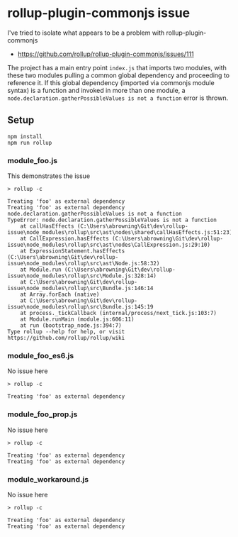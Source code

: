 # rollup-plugin-commonjs issue

I've tried to isolate what appears to be a problem with rollup-plugin-commonjs
- https://github.com/rollup/rollup-plugin-commonjs/issues/111

The project has a main entry point `index.js` that imports two modules, with these two modules pulling a common
global dependency and proceeding to reference it. If this global dependency (imported via commonjs module syntax)
is a function and invoked in more than one module, a `node.declaration.gatherPossibleValues is not a function`
error is thrown.

## Setup

```
npm install
npm run rollup
```

### module_foo.js

This demonstrates the issue

```
> rollup -c

Treating 'foo' as external dependency
Treating 'foo' as external dependency
node.declaration.gatherPossibleValues is not a function
TypeError: node.declaration.gatherPossibleValues is not a function
    at callHasEffects (C:\Users\abrowning\Git\dev\rollup-issue\node_modules\rollup\src\ast\nodes\shared\callHasEffects.js:51:23)
    at CallExpression.hasEffects (C:\Users\abrowning\Git\dev\rollup-issue\node_modules\rollup\src\ast\nodes\CallExpression.js:29:10)
    at ExpressionStatement.hasEffects (C:\Users\abrowning\Git\dev\rollup-issue\node_modules\rollup\src\ast\Node.js:58:32)
    at Module.run (C:\Users\abrowning\Git\dev\rollup-issue\node_modules\rollup\src\Module.js:328:14)
    at C:\Users\abrowning\Git\dev\rollup-issue\node_modules\rollup\src\Bundle.js:146:14
    at Array.forEach (native)
    at C:\Users\abrowning\Git\dev\rollup-issue\node_modules\rollup\src\Bundle.js:145:19
    at process._tickCallback (internal/process/next_tick.js:103:7)
    at Module.runMain (module.js:606:11)
    at run (bootstrap_node.js:394:7)
Type rollup --help for help, or visit https://github.com/rollup/rollup/wiki
```

### module_foo_es6.js

No issue here

```
> rollup -c

Treating 'foo' as external dependency
```


### module_foo_prop.js

No issue here

```
> rollup -c

Treating 'foo' as external dependency
Treating 'foo' as external dependency

```

### module_workaround.js

No issue here

```
> rollup -c

Treating 'foo' as external dependency
Treating 'foo' as external dependency

```
